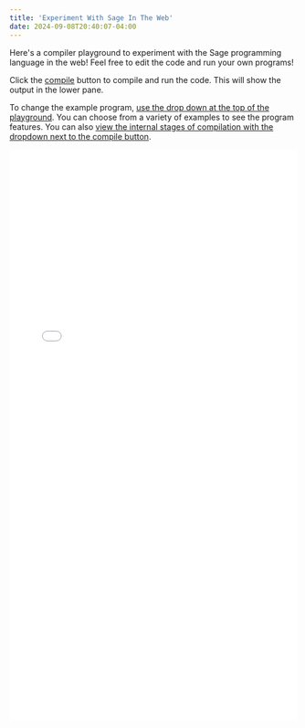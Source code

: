 ```yaml
---
title: 'Experiment With Sage In The Web'
date: 2024-09-08T20:40:07-04:00
---
```


Here's a compiler playground to experiment with the Sage programming language in the web! Feel free to edit the code and run your own programs!

Click the [compile]() button to compile and run the code. This will show the output in the lower pane.

To change the example program, [use the drop down at the top of the playground](). You can choose from a variety of examples to see the program features. You can also [view the internal stages of compilation with the dropdown next to the compile button]().

<div id="output-content"></div>
<embed type="text/html" src="../../sage/sage/web/index.html" title="Compiler" width="100%" height="1000em"></embed>
